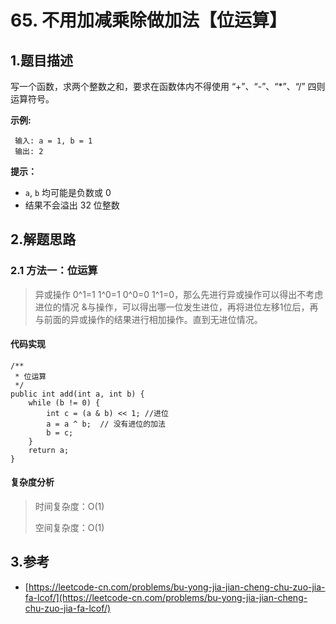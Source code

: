 # 65. 不用加减乘除做加法【位运算】

## 1.题目描述

写一个函数，求两个整数之和，要求在函数体内不得使用 “+”、“-”、“\*”、“/” 四则运算符号。

**示例:**

```text
 输入: a = 1, b = 1
 输出: 2
```

**提示：**

* `a`, `b` 均可能是负数或 0
* 结果不会溢出 32 位整数

## 2.解题思路

### 2.1 方法一：位运算

> 异或操作 0^1=1 1^0=1 0^0=0 1^1=0，那么先进行异或操作可以得出不考虑进位的情况 &与操作，可以得出哪一位发生进位，再将进位左移1位后，再与前面的异或操作的结果进行相加操作。直到无进位情况。

#### 代码实现

```text
/**
 * 位运算
 */
public int add(int a, int b) {
    while (b != 0) {
        int c = (a & b) << 1; //进位
        a = a ^ b;  // 没有进位的加法
        b = c;
    }
    return a;
}
```

#### 复杂度分析

> 时间复杂度：O\(1\)
>
> 空间复杂度：O\(1\)

## 3.参考

* [https://leetcode-cn.com/problems/bu-yong-jia-jian-cheng-chu-zuo-jia-fa-lcof/](https://leetcode-cn.com/problems/bu-yong-jia-jian-cheng-chu-zuo-jia-fa-lcof/)

